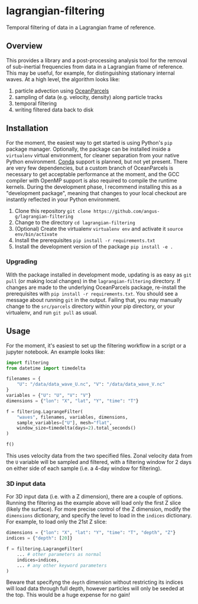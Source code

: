 # lagrangian-filtering
Temporal filtering of data in a Lagrangian frame of reference.

## Overview
This provides a library and a post-processing analysis tool for the
removal of sub-inertial frequencies from data in a Lagrangian frame of
reference. This may be useful, for example, for distinguishing
stationary internal waves. At a high level, the algorithm looks like:

1. particle advection using [OceanParcels](http://oceanparcels.org)
2. sampling of data (e.g. velocity, density) along particle tracks
3. temporal filtering
4. writing filtered data back to disk

## Installation
For the moment, the easiest way to get started is using Python's `pip`
package manager. Optionally, the package can be installed inside a
`virtualenv` virtual environment, for cleaner separation from your
native Python environment. [Conda](https://conda.io) support is
planned, but not yet present. There are very few dependencies, but a
custom branch of OceanParcels is necessary to get acceptable
performance at the moment, and the GCC compiler with OpenMP support is
also required to compile the runtime kernels. During the development
phase, I recommend installing this as a "development package", meaning
that changes to your local checkout are instantly reflected in your
Python environment.

1. Clone this repository `git clone https://github.com/angus-g/lagrangian-filtering`
2. Change to the directory `cd lagrangian-filtering`
3. (Optional) Create the virtualenv `virtualenv env` and activate it `source env/bin/activate`
4. Install the prerequisites `pip install -r requirements.txt`
5. Install the development version of the package `pip install -e .`

### Upgrading
With the package installed in development mode, updating is as easy as
`git pull` (or making local changes) in the `lagrangian-filtering`
directory. If changes are made to the underlying OceanParcels package,
re-install the prerequisites with `pip install -r
requirements.txt`. You should see a message about running `git` in the
output. Failing that, you may manually change to the `src/parcels`
directory within your pip directory, or your virtualenv, and run `git
pull` as usual.

## Usage
For the moment, it's easiest to set up the filtering workflow in a script or
a jupyter notebook. An example looks like:

```python
import filtering
from datetime import timedelta

filenames = {
	"U": "/data/data_wave_U.nc", "V": "/data/data_wave_V.nc"
}
variables = {"U": "U", "V": "V"}
dimensions = {"lon": "X", "lat", "Y", "time": "T"}

f = filtering.LagrangeFilter(
	"waves", filenames, variables, dimensions,
	sample_variables=["U"], mesh="flat",
	window_size=timedelta(days=2).total_seconds()
)

f()
```

This uses velocity data from the two specified files. Zonal velocity
data from the `U` variable will be sampled and filtered, with a
filtering window for 2 days on either side of each sample (i.e. a
4-day window for filtering).

### 3D input data
For 3D input data (i.e. with a Z dimension), there are a couple of
options. Running the filtering as the example above will load only the
first Z slice (likely the surface). For more precise control of the Z
dimension, modify the `dimensions` dictionary, and specify the level
to load in the `indices` dictionary. For example, to load only the
21st Z slice:

```python
dimensions = {"lon": "X", "lat": "Y", "time": "T", "depth", "Z"}
indices = {"depth": [20]}

f = filtering.LagrangeFilter(
	... # other parameters as normal
	indices=indices,
	... # any other keyword parameters
)
```

Beware that specifyng the `depth` dimension without restricting its
indices will load data through full depth, however particles will only
be seeded at the top. This would be a huge expense for no gain!

